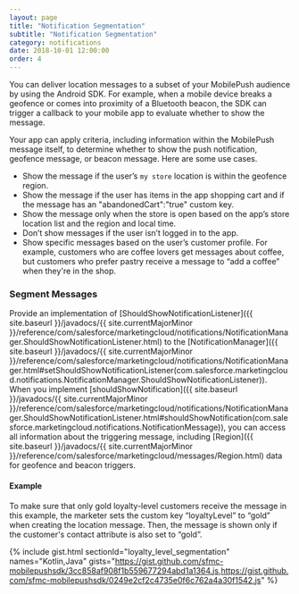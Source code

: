 ```yaml
---
layout: page
title: "Notification Segmentation"
subtitle: "Notification Segmentation"
category: notifications
date: 2018-10-01 12:00:00
order: 4
---
```

You can deliver location messages to a subset of your MobilePush audience by using the Android SDK. For example, when a mobile device breaks a geofence or comes into proximity of a Bluetooth beacon, the SDK can trigger a callback to your mobile app to evaluate whether to show the message.

Your app can apply criteria, including information within the MobilePush message itself, to determine whether to show the push notification, geofence message, or beacon message. Here are some use cases.

- Show the message if the user’s `my store` location is within the geofence region.
- Show the message if the user has items in the app shopping cart and if the message has an "abandonedCart":"true" custom key.
- Show the message only when the store is open based on the app’s store location list and the region and local time.
- Don’t show messages if the user isn’t logged in to the app.
- Show specific messages based on the user’s customer profile. For example, customers who are coffee lovers get messages about coffee, but customers who prefer pastry receive a message to “add a coffee” when they're in the shop.

### Segment Messages

Provide an implementation of [ShouldShowNotificationListener]({{ site.baseurl }}/javadocs/{{ site.currentMajorMinor }}/reference/com/salesforce/marketingcloud/notifications/NotificationManager.ShouldShowNotificationListener.html) to the [NotificationManager]({{ site.baseurl }}/javadocs/{{ site.currentMajorMinor }}/reference/com/salesforce/marketingcloud/notifications/NotificationManager.html#setShouldShowNotificationListener(com.salesforce.marketingcloud.notifications.NotificationManager.ShouldShowNotificationListener)). When you implement [shouldShowNotification]({{ site.baseurl }}/javadocs/{{ site.currentMajorMinor }}/reference/com/salesforce/marketingcloud/notifications/NotificationManager.ShouldShowNotificationListener.html#shouldShowNotification(com.salesforce.marketingcloud.notifications.NotificationMessage)), you can access all information about the triggering message, including [Region]({{ site.baseurl }}/javadocs/{{ site.currentMajorMinor }}/reference/com/salesforce/marketingcloud/messages/Region.html) data for geofence and beacon triggers.

#### Example
To make sure that only gold loyalty-level customers receive the message in this example, the marketer sets the custom key “loyaltyLevel” to “gold” when creating the location message. Then, the message is shown only if the customer's contact attribute is also set to “gold”.

{% include gist.html sectionId="loyalty_level_segmentation" names="Kotlin,Java" gists="https://gist.github.com/sfmc-mobilepushsdk/3cc858af908f1b559677294abd1a1364.js,https://gist.github.com/sfmc-mobilepushsdk/0249e2cf2c4735e0f6c762a4a30f1542.js" %}
